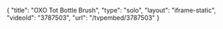 {
    "title": "OXO Tot Bottle Brush",
    "type": "solo",
    "layout": "iframe-static",
    "videoId": "3787503",
    "url": "\/tvpembed\/3787503"
}